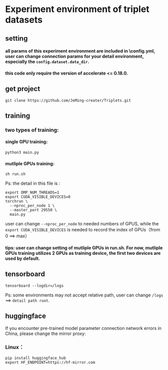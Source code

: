 # Experiment environment of triplet datasets

## setting
#### all params of this experiment environment are included in \config.yml, user can change connection params for your detail environment, especially the `config.dataset.data_dir`.

#### this code only require the version of accelerate <= 0.18.0.

## get project
```
git clone https://github.com/JeMing-creater/Triplets.git
```

## training
### two types of training:

#### single GPU training: 
```
python3 main.py
```

#### mutliple GPUs training:

```
sh run.sh
```
Ps: the detail in this file is :
```
export OMP_NUM_THREADS=1
export CUDA_VISIBLE_DEVICES=0
torchrun \
  --nproc_per_node 1 \
  --master_port 29550 \
  main.py
```
user can change ```--nproc_per_node``` to needed numbers of GPUS, while the ```export CUDA_VISIBLE_DEVICES``` is needed to record the index of GPUs（from 0 ==> max）

#### tips: user can change setting of mutliple GPUs in run.sh. For now, mutliple GPUs training utilizes 2 GPUs as training device, the first two devices are used by default.

## tensorboard
```
tensorboard --logdir=/logs
```
Ps: some environments may not accept relative path, user can change ```/logs``` ==> ```detail path root```.
## huggingface 
If you encounter pre-trained model parameter connection network errors in China, please change the mirror proxy: 
### Linux：
```
pip install huggingface_hub
export HF_ENDPOINT=https://hf-mirror.com
```
